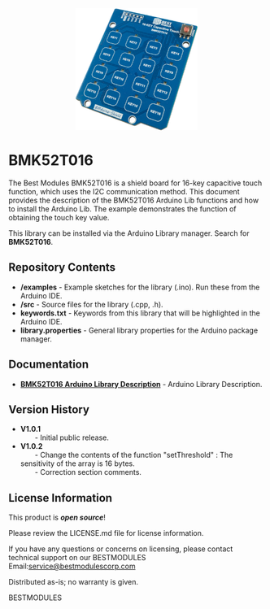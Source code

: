 <div align=center>
<img src="https://github.com/BestModules-Libraries/img/blob/main/BMK52T016_V1.0.png" width="240" height="240"> 
</div> 


BMK52T016 
===========================================================

The Best Modules BMK52T016 is a shield board for 16-key capacitive touch function, which uses the I2C communication method. This document provides the description of the BMK52T016 Arduino Lib functions and how to install the Arduino Lib. The example demonstrates the function of obtaining the touch key value.


This library can be installed via the Arduino Library manager. Search for **BMK52T016**. 

Repository Contents
-------------------

* **/examples** - Example sketches for the library (.ino). Run these from the Arduino IDE. 
* **/src** - Source files for the library (.cpp, .h).
* **keywords.txt** - Keywords from this library that will be highlighted in the Arduino IDE. 
* **library.properties** - General library properties for the Arduino package manager. 

Documentation 
-------------------

* **[BMK52T016 Arduino Library Description]( https://www.bestmodulescorp.com/bmk52t016.html#tab-product2 )** - Arduino Library Description.

Version History  
-------------------

* **V1.0.1**  
&emsp;&emsp;- Initial public release.
* **V1.0.2**  
&emsp;&emsp;- Change the contents of the function "setThreshold" : The sensitivity of the array is 16 bytes.  
&emsp;&emsp;- Correction section comments.

License Information
-------------------

This product is _**open source**_! 

Please review the LICENSE.md file for license information. 

If you have any questions or concerns on licensing, please contact technical support on our BESTMODULES Email:service@bestmodulescorp.com

Distributed as-is; no warranty is given.

BESTMODULES

